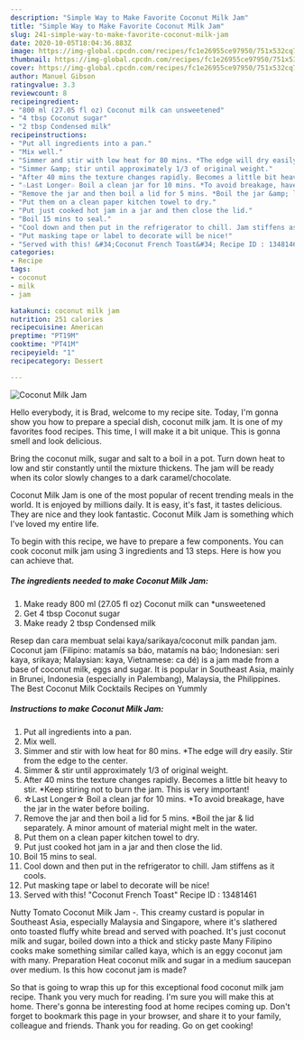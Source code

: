 ```yaml
---
description: "Simple Way to Make Favorite Coconut Milk Jam"
title: "Simple Way to Make Favorite Coconut Milk Jam"
slug: 241-simple-way-to-make-favorite-coconut-milk-jam
date: 2020-10-05T18:04:36.883Z
image: https://img-global.cpcdn.com/recipes/fc1e26955ce97950/751x532cq70/coconut-milk-jam-recipe-main-photo.jpg
thumbnail: https://img-global.cpcdn.com/recipes/fc1e26955ce97950/751x532cq70/coconut-milk-jam-recipe-main-photo.jpg
cover: https://img-global.cpcdn.com/recipes/fc1e26955ce97950/751x532cq70/coconut-milk-jam-recipe-main-photo.jpg
author: Manuel Gibson
ratingvalue: 3.3
reviewcount: 8
recipeingredient:
- "800 ml (27.05 fl oz) Coconut milk can unsweetened"
- "4 tbsp Coconut sugar"
- "2 tbsp Condensed milk"
recipeinstructions:
- "Put all ingredients into a pan."
- "Mix well."
- "Simmer and stir with low heat for 80 mins. *The edge will dry easily. Stir from the edge to the center."
- "Simmer &amp; stir until approximately 1/3 of original weight."
- "After 40 mins the texture changes rapidly. Becomes a little bit heavy to stir. *Keep stiring not to burn the jam. This is very important!"
- "☆Last Longer☆ Boil a clean jar for 10 mins. *To avoid breakage, have the jar in the water before boiling."
- "Remove the jar and then boil a lid for 5 mins. *Boil the jar &amp; lid separately. A minor amount of material might melt in the water."
- "Put them on a clean paper kitchen towel to dry."
- "Put just cooked hot jam in a jar and then close the lid."
- "Boil 15 mins to seal."
- "Cool down and then put in the refrigerator to chill. Jam stiffens as it cools."
- "Put masking tape or label to decorate will be nice!"
- "Served with this! &#34;Coconut French Toast&#34; Recipe ID : 13481461"
categories:
- Recipe
tags:
- coconut
- milk
- jam

katakunci: coconut milk jam 
nutrition: 251 calories
recipecuisine: American
preptime: "PT19M"
cooktime: "PT41M"
recipeyield: "1"
recipecategory: Dessert

---
```



![Coconut Milk Jam](https://img-global.cpcdn.com/recipes/fc1e26955ce97950/751x532cq70/coconut-milk-jam-recipe-main-photo.jpg)

Hello everybody, it is Brad, welcome to my recipe site. Today, I'm gonna show you how to prepare a special dish, coconut milk jam. It is one of my favorites food recipes. This time, I will make it a bit unique. This is gonna smell and look delicious.

Bring the coconut milk, sugar and salt to a boil in a pot. Turn down heat to low and stir constantly until the mixture thickens. The jam will be ready when its color slowly changes to a dark caramel/chocolate.

Coconut Milk Jam is one of the most popular of recent trending meals in the world. It is enjoyed by millions daily. It is easy, it's fast, it tastes delicious. They are nice and they look fantastic. Coconut Milk Jam is something which I've loved my entire life.


To begin with this recipe, we have to prepare a few components. You can cook coconut milk jam using 3 ingredients and 13 steps. Here is how you can achieve that.

<!--inarticleads1-->

##### The ingredients needed to make Coconut Milk Jam:

1. Make ready 800 ml (27.05 fl oz) Coconut milk can *unsweetened
1. Get 4 tbsp Coconut sugar
1. Make ready 2 tbsp Condensed milk


Resep dan cara membuat selai kaya/sarikaya/coconut milk pandan jam. Coconut jam (Filipino: matamís sa báo, matamís na báo; Indonesian: seri kaya, srikaya; Malaysian: kaya, Vietnamese: ca dé) is a jam made from a base of coconut milk, eggs and sugar. It is popular in Southeast Asia, mainly in Brunei, Indonesia (especially in Palembang), Malaysia, the Philippines. The Best Coconut Milk Cocktails Recipes on Yummly 

<!--inarticleads2-->

##### Instructions to make Coconut Milk Jam:

1. Put all ingredients into a pan.
1. Mix well.
1. Simmer and stir with low heat for 80 mins. *The edge will dry easily. Stir from the edge to the center.
1. Simmer &amp; stir until approximately 1/3 of original weight.
1. After 40 mins the texture changes rapidly. Becomes a little bit heavy to stir. *Keep stiring not to burn the jam. This is very important!
1. ☆Last Longer☆ Boil a clean jar for 10 mins. *To avoid breakage, have the jar in the water before boiling.
1. Remove the jar and then boil a lid for 5 mins. *Boil the jar &amp; lid separately. A minor amount of material might melt in the water.
1. Put them on a clean paper kitchen towel to dry.
1. Put just cooked hot jam in a jar and then close the lid.
1. Boil 15 mins to seal.
1. Cool down and then put in the refrigerator to chill. Jam stiffens as it cools.
1. Put masking tape or label to decorate will be nice!
1. Served with this! &#34;Coconut French Toast&#34; Recipe ID : 13481461


Nutty Tomato Coconut Milk Jam -. This creamy custard is popular in Southeast Asia, especially Malaysia and Singapore, where it&#39;s slathered onto toasted fluffy white bread and served with poached. It&#39;s just coconut milk and sugar, boiled down into a thick and sticky paste Many Filipino cooks make something similar called kaya, which is an eggy coconut jam with many. Preparation Heat coconut milk and sugar in a medium saucepan over medium. Is this how coconut jam is made? 

So that is going to wrap this up for this exceptional food coconut milk jam recipe. Thank you very much for reading. I'm sure you will make this at home. There's gonna be interesting food at home recipes coming up. Don't forget to bookmark this page in your browser, and share it to your family, colleague and friends. Thank you for reading. Go on get cooking!

